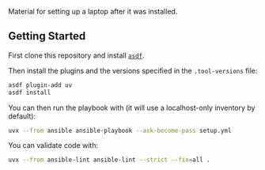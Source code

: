 Material for setting up a laptop after it was installed.

## Getting Started

First clone this repository and install [`asdf`](https://asdf-vm.com/guide/getting-started.html).

Then install the plugins and the versions specified in the `.tool-versions` file:
```bash
asdf plugin-add uv
asdf install
```

You can then run the playbook with (it will use a localhost-only inventory by default):

```bash
uvx --from ansible ansible-playbook --ask-become-pass setup.yml
```

You can validate code with:

```bash
uvx --from ansible-lint ansible-lint --strict --fix=all .
```
